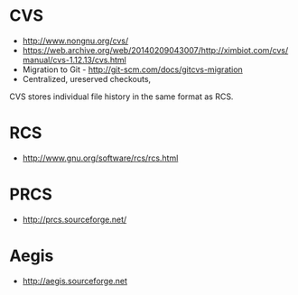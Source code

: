 # CVS
- http://www.nongnu.org/cvs/
- https://web.archive.org/web/20140209043007/http://ximbiot.com/cvs/manual/cvs-1.12.13/cvs.html
- Migration to Git - http://git-scm.com/docs/gitcvs-migration
- Centralized, ureserved checkouts, 

CVS stores individual file history in the same format as RCS.

# RCS
- http://www.gnu.org/software/rcs/rcs.html

# PRCS
- http://prcs.sourceforge.net/

# Aegis
- http://aegis.sourceforge.net

